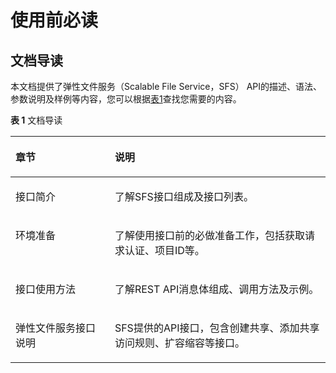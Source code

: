 # 使用前必读<a name="ZH-CN_TOPIC_0065016238"></a>

## 文档导读<a name="section15846181718410"></a>

本文档提供了弹性文件服务（Scalable File Service，SFS） API的描述、语法、参数说明及样例等内容，您可以根据[表1](#table1292811501911)查找您需要的内容。

**表 1**  文档导读

<a name="table1292811501911"></a>
<table><thead align="left"><tr id="row1993055013115"><th class="cellrowborder" valign="top" width="31.53%" id="mcps1.2.3.1.1"><p id="p54951671828"><a name="p54951671828"></a><a name="p54951671828"></a><strong id="b1940705620103"><a name="b1940705620103"></a><a name="b1940705620103"></a>章节</strong></p>
</th>
<th class="cellrowborder" valign="top" width="68.47%" id="mcps1.2.3.1.2"><p id="p1149507425"><a name="p1149507425"></a><a name="p1149507425"></a><strong id="b11798341191018"><a name="b11798341191018"></a><a name="b11798341191018"></a>说明</strong></p>
</th>
</tr>
</thead>
<tbody><tr id="row59308501315"><td class="cellrowborder" valign="top" width="31.53%" headers="mcps1.2.3.1.1 "><p id="p6495187125"><a name="p6495187125"></a><a name="p6495187125"></a>接口简介</p>
</td>
<td class="cellrowborder" valign="top" width="68.47%" headers="mcps1.2.3.1.2 "><p id="p1890610991717"><a name="p1890610991717"></a><a name="p1890610991717"></a>了解SFS接口组成及接口列表。</p>
</td>
</tr>
<tr id="row18422522534"><td class="cellrowborder" valign="top" width="31.53%" headers="mcps1.2.3.1.1 "><p id="p184229227314"><a name="p184229227314"></a><a name="p184229227314"></a>环境准备</p>
</td>
<td class="cellrowborder" valign="top" width="68.47%" headers="mcps1.2.3.1.2 "><p id="p093819317175"><a name="p093819317175"></a><a name="p093819317175"></a>了解使用接口前的必做准备工作，包括获取请求认证、项目ID等。</p>
</td>
</tr>
<tr id="row1293017504117"><td class="cellrowborder" valign="top" width="31.53%" headers="mcps1.2.3.1.1 "><p id="p184958718215"><a name="p184958718215"></a><a name="p184958718215"></a>接口使用方法</p>
</td>
<td class="cellrowborder" valign="top" width="68.47%" headers="mcps1.2.3.1.2 "><p id="p1470341211811"><a name="p1470341211811"></a><a name="p1470341211811"></a>了解REST API消息体组成、调用方法及示例。</p>
</td>
</tr>
<tr id="row8930165015117"><td class="cellrowborder" valign="top" width="31.53%" headers="mcps1.2.3.1.1 "><p id="p84951771826"><a name="p84951771826"></a><a name="p84951771826"></a>弹性文件服务接口说明</p>
</td>
<td class="cellrowborder" valign="top" width="68.47%" headers="mcps1.2.3.1.2 "><p id="p4421175131816"><a name="p4421175131816"></a><a name="p4421175131816"></a>SFS提供的API接口，包含创建共享、添加共享访问规则、扩容缩容等接口。</p>
</td>
</tr>
</tbody>
</table>

